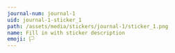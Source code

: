 ```yaml
---
journal-num: journal-1
uid: journal-1-sticker_1
path: /assets/media/stickers/journal-1/sticker_1.png
name: Fill in with sticker description
emoji: 🏳️
---
```

